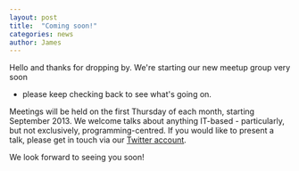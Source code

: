 ```yaml
---
layout: post
title:  "Coming soon!"
categories: news
author: James
---
```


Hello and thanks for dropping by. We're starting our new meetup group very soon
- please keep checking back to see what's going on.

Meetings will be held on the first Thursday of each month, starting September
2013. We welcome talks about anything IT-based - particularly, but not
exclusively, programming-centred. If you would like to present a talk, please
get in touch via our [Twitter account](http://twitter.com/bristechmeetup).

We look forward to seeing you soon!

